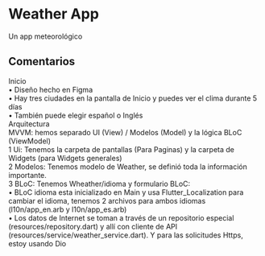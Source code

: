 # Weather App

Un app meteorológico

## Comentarios

Inicio  
 • Diseño hecho en Figma  
 • Hay tres ciudades en la pantalla de Inicio y puedes ver el clima durante 5 días  
 • También puede elegir español o Inglés  
Arquitectura  
MVVM: hemos separado UI (View) / Modelos (Model) y la lógica BLoC (ViewModel)  
 1 Ui: Tenemos la carpeta de pantallas (Para Paginas) y la carpeta de Widgets (para Widgets generales)  
 2 Modelos: Tenemos modelo de Weather, se definió toda la información importante.  
 3 BLoC: Tenemos Wheather/idioma y formulario BLoC:  
 • BLoC idioma esta inicializado en Main y usa Flutter_Localization para cambiar el idioma, tenemos 2 archivos para ambos idiomas (l10n/app_en.arb y l10n/app_es.arb)  
 • Los datos de Internet se toman a través de un repositorio especial (resources/repository.dart) y allí con cliente de API   (resources/service/weather_service.dart). Y para las solicitudes Https, estoy usando Dio  
